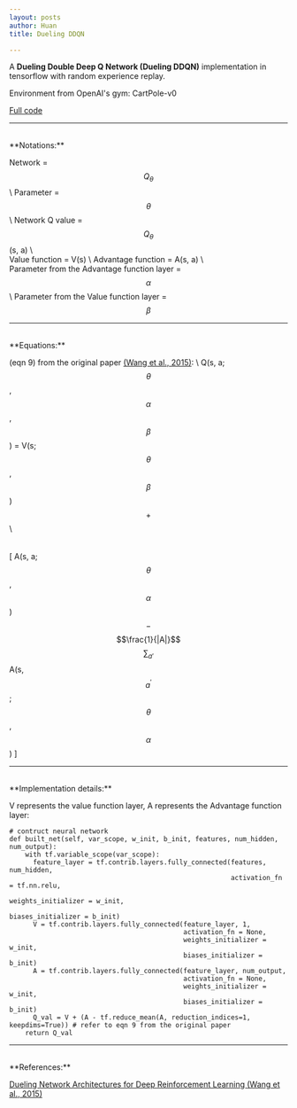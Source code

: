 ```yaml
---
layout: posts
author: Huan
title: Dueling DDQN

---
```


A **Dueling Double Deep Q Network (Dueling DDQN)** implementation in tensorflow with random experience replay.

Environment from OpenAI's gym: CartPole-v0

[Full code](https://github.com/ChuaCheowHuan/reinforcement_learning/tree/master/DQN_variants/duel_DDQN)

---
<br>
**Notations:**

Network = $$Q_{\theta}$$ \\
Parameter = $$\theta$$ \\
Network Q value = $$Q_{\theta}$$ (s, a) \\
<br>
Value function = V(s) \\
Advantage function = A(s, a) \\
<br>
Parameter from the Advantage function layer = $$\alpha$$ \\
Parameter from the Value function layer = $$\beta$$

---
<br>
**Equations:**

(eqn 9) from the original paper [(Wang et al., 2015)](https://arxiv.org/pdf/1511.06581.pdf): \\
Q(s, a; $$\theta$$, $$\alpha$$, $$\beta$$) =
V(s; $$\theta$$, $$\beta$$)
$$+$$ \\
$$\hspace{50pt}$$
[ A(s, a; $$\theta$$, $$\alpha$$)
$$-$$
$$\frac{1}{|A|}$$ $$\sum_{a'}$$ A(s, $$a^{'}$$; $$\theta$$, $$\alpha$$) ]

---
<br>
**Implementation details:**

V represents the value function layer, A represents the Advantage function layer:
```
# contruct neural network
def built_net(self, var_scope, w_init, b_init, features, num_hidden, num_output):              
    with tf.variable_scope(var_scope):          
      feature_layer = tf.contrib.layers.fully_connected(features, num_hidden,
                                                        activation_fn = tf.nn.relu,
                                                        weights_initializer = w_init,
                                                        biases_initializer = b_init)
      V = tf.contrib.layers.fully_connected(feature_layer, 1,
                                            activation_fn = None,
                                            weights_initializer = w_init,
                                            biases_initializer = b_init)
      A = tf.contrib.layers.fully_connected(feature_layer, num_output,
                                            activation_fn = None,
                                            weights_initializer = w_init,
                                            biases_initializer = b_init)   
      Q_val = V + (A - tf.reduce_mean(A, reduction_indices=1, keepdims=True)) # refer to eqn 9 from the original paper          
    return Q_val   
```

---
<br>
**References:**

[Dueling Network Architectures for Deep Reinforcement Learning
(Wang et al., 2015)](https://arxiv.org/pdf/1511.06581.pdf)

<br>
